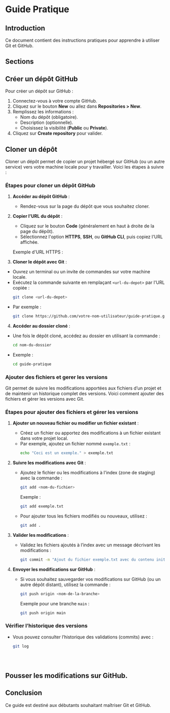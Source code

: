 # Guide Pratique

## Introduction
Ce document contient des instructions pratiques pour apprendre à utiliser Git et GitHub.

## Sections

  ## Créer un dépôt GitHub
Pour créer un dépôt sur GitHub :
1. Connectez-vous à votre compte GitHub.
2. Cliquez sur le bouton **New** ou allez dans **Repositories > New**.
3. Remplissez les informations :
   - Nom du dépôt (obligatoire).
   - Description (optionnelle).
   - Choisissez la visibilité (**Public** ou **Private**).
4. Cliquez sur **Create repository** pour valider.

## Cloner un dépôt

Cloner un dépôt permet de copier un projet hébergé sur GitHub (ou un autre service) vers votre machine locale pour y travailler. Voici les étapes à suivre :

### Étapes pour cloner un dépôt GitHub

1. **Accéder au dépôt GitHub** :  
   - Rendez-vous sur la page du dépôt que vous souhaitez cloner.

2. **Copier l'URL du dépôt** :  
   - Cliquez sur le bouton **Code** (généralement en haut à droite de la page du dépôt).
   - Sélectionnez l'option **HTTPS**, **SSH**, ou **GitHub CLI**, puis copiez l'URL affichée.

   Exemple d'URL HTTPS :
   
3. **Cloner le dépôt avec Git** :  
- Ouvrez un terminal ou un invite de commandes sur votre machine locale.
- Exécutez la commande suivante en remplaçant `<url-du-depot>` par l'URL copiée :
  ```bash
  git clone <url-du-depot>
  ```
- Par exemple :
  ```bash
  git clone https://github.com/votre-nom-utilisateur/guide-pratique.git
  ```

4. **Accéder au dossier cloné** :  
- Une fois le dépôt cloné, accédez au dossier en utilisant la commande :
  ```bash
  cd nom-du-dossier
  ```
- Exemple :
  ```bash
  cd guide-pratique
  ```

### Ajouter des fichiers et gerer les versions


Git permet de suivre les modifications apportées aux fichiers d’un projet et de maintenir un historique complet des versions. Voici comment ajouter des fichiers et gérer les versions avec Git.

### Étapes pour ajouter des fichiers et gérer les versions

1. **Ajouter un nouveau fichier ou modifier un fichier existant** :
   - Créez un fichier ou apportez des modifications à un fichier existant dans votre projet local.
   - Par exemple, ajoutez un fichier nommé `exemple.txt` :
     ```bash
     echo "Ceci est un exemple." > exemple.txt
     ```

2. **Suivre les modifications avec Git** :
   - Ajoutez le fichier ou les modifications à l'index (zone de staging) avec la commande :
     ```bash
     git add <nom-du-fichier>
     ```
     Exemple :
     ```bash
     git add exemple.txt
     ```
   - Pour ajouter tous les fichiers modifiés ou nouveaux, utilisez :
     ```bash
     git add .
     ```

3. **Valider les modifications** :
   - Validez les fichiers ajoutés à l’index avec un message décrivant les modifications :
     ```bash
     git commit -m "Ajout du fichier exemple.txt avec du contenu initial"
     ```

4. **Envoyer les modifications sur GitHub** :
   - Si vous souhaitez sauvegarder vos modifications sur GitHub (ou un autre dépôt distant), utilisez la commande :
     ```bash
     git push origin <nom-de-la-branche>
     ```
     Exemple pour une branche `main` :
     ```bash
     git push origin main
     ```

### Vérifier l’historique des versions
- Vous pouvez consulter l’historique des validations (commits) avec :
  ```bash
  git log


   

## Pousser les modifications sur GitHub.

## Conclusion
Ce guide est destiné aux débutants souhaitant maîtriser Git et GitHub.
